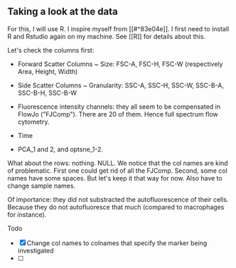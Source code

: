 
## Taking a look at the data

For this, I will use R. I inspire myself from [[#^83e04e]]. I first need to install R and Rstudio again on my machine. See [[R]] for details about this.

Let's check the columns first:

- Forward Scatter Columns ~ Size: FSC-A, FSC-H, FSC-W (respectively Area, Height, Width)

- Side Scatter Columns ~ Granularity: SSC-A, SSC-H, SSC-W, SSC-B-A, SSC-B-H, SSC-B-W

- Fluorescence intensity channels: they all seem to be compensated in FlowJo ("FJComp"). There are 20 of them. Hence full spectrum flow cytometry.

- Time

- PCA_1 and 2, and optsne_1-2.

What about the rows: nothing. NULL.
We notice that the col names are kind of problematic. First one could get rid of all the FJComp. Second, some col names have some spaces. But let's keep it that way for now. Also have to change sample names.

Of importance: they did not substracted the autofluorescence of their cells. Because they do not autofluoresce that much (compared to macrophages for instance).

Todo
- [x] Change col names to colnames that specify the marker being investigated
- [ ] 